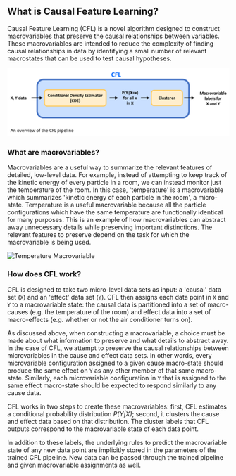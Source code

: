 ## What is Causal Feature Learning? 


Causal Feature Learning (CFL) is a novel algorithm designed to construct macrovariables that preserve the causal relationships between variables. These macrovariables are intended to reduce the complexity of finding causal relationships in data by identifying a small number of relevant macrostates that can be used to test causal hypotheses. 

![Overview of CFL pipeline](../img/CFLpipeline.png "overview of CFL pipeline")

### What are macrovariables? 

Macrovariables are a useful way to summarize the relevant features of detailed,
low-level data. For example, instead of attempting to keep track of the kinetic
energy of every particle in a room, we can instead monitor just the temperature
of the room. In this case, 'temperature' is a macrovariable which summarizes
'kinetic energy of each particle in the room', a micro-state. Temperature is a
useful macrovariable because all the particle configurations which have the same
temperature are functionally identical for many purposes. This is an example of
how macrovariables can abstract away unnecessary details while preserving
important distinctions. The relevant features to preserve depend on the task for
which the macrovariable is being used. 

![Temperature Macrovariable](../img/temp_macrovar.png "Temperature is a
macrovariable")

### How does CFL work? 

CFL is designed to take two micro-level data sets as input: a 'causal' data set
(`X`) and an 'effect' data set (`Y`). CFL then assigns each data point in `X`
and `Y` to a macrovariable state: the causal data is partitioned into a set of
macro-causes (e.g. the temperature of the room) and effect data into a set
of macro-effects (e.g. whether or not the air conditioner turns on). 


As discussed above, when constructing a macrovariable, a choice must be made
about what information to preserve and what details to abstract away. In the
case of CFL, we attempt to preserve the causal
relationships between microvariables in the cause and effect data sets. 
In other words, every microvariable configuration assigned to a given
cause macro-state should produce the same effect on `Y` as any other member of
that same macro-state. Similarly, each
microvariable configuration in `Y` that is assigned to the same effect
macro-state should be expected to respond similarly to any cause data.  


CFL works in two steps to create these macrovariables: first, CFL estimates a
conditional probability distribution _P(Y|X)_; second, it clusters the cause
and effect data based on that distribution. The cluster labels that CFL outputs
correspond to the macrovariable state of each data point. 

In addition to these labels, the underlying rules to predict the macrovariable
state of any new data point are implicitly stored in the parameters of the trained CFL
pipeline. New data can be passed through the trained pipeline and given
macrovariable assignments as well. 
